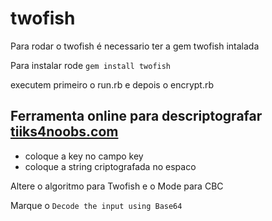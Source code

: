# twofish

Para rodar o twofish é necessario ter a gem twofish intalada

Para instalar rode `gem install twofish`

executem primeiro o run.rb e depois o encrypt.rb



## Ferramenta online para  descriptografar [tiiks4noobs.com](https://www.tools4noobs.com/online_tools/decrypt/)

- coloque a key no campo key 
- coloque a string criptografada no espaco 

Altere o algoritmo para Twofish e o Mode para CBC

Marque o `Decode the input using Base64`
